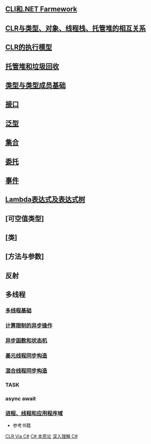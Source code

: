 ## [CLI和.NET Farmework](CLI和.NET_Farmework.md)

## [CLR与类型、对象、线程栈、托管堆的相互关系](CLR_TYPE_OBJECT_STACK_HEP.md)

## [CLR的执行模型](CLRExecutionModel.md)

## [托管堆和垃圾回收](Heap_GarbageCollection.md)

## [类型与类型成员基础](class.md)

## [接口](interface.md)

## [泛型](Generics.md)

## [集合](collection.md)

## [委托](delegate.md)

## [事件](event.md)

## [Lambda表达式及表达式树](lambda.md)


## [可空值类型]

## [类]                            

## [方法与参数]

## 反射

## 多线程

### [多线程基础](./Thread/Thread.md/)

### [计算限制的异步操作](./Thread/AsyncForComputeRestrict.md)

### [异步函数和状态机](./Thread/AsyncFunction_StateMachine.md)

### [基元线程同步构造](./Thread/PrimitveThreadSync.md)

### [混合线程同步构造](./Thread/HybridThreadSync.md)

### TASK

### async await



### [进程、线程和应用程序域](./basic/Process_Thread_AppDomain.md)

* 参考书籍

[CLR Via C#]()
[C# 本质论]()
[深入理解 C#]()